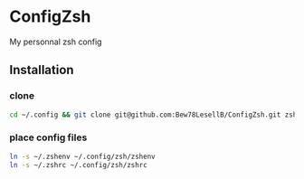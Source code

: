 # ConfigZsh
My personnal zsh config

## Installation

### clone
```zsh
cd ~/.config && git clone git@github.com:Bew78LesellB/ConfigZsh.git zsh
```

### place config files

```zsh
ln -s ~/.zshenv ~/.config/zsh/zshenv
ln -s ~/.zshrc ~/.config/zsh/zshrc
```
